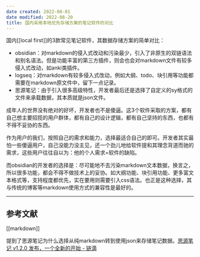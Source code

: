 ```yaml
---
date created: 2022-08-01
date modified: 2022-08-20
title: 国内采用本地优先存储方案的笔记软件的对比
---
```


国内[[local first]]的3款常见笔记软件，其数据存储方案的简单对比：

- obsidian：对markdown的侵入式改动和污染最少，引入了非原生的双链语法和别名语法。但是功能丰富的第三方插件，则会也会对markdown文件有较多侵入式改动，如anki类插件。
- logseq：对markdown有较多侵入式改动，例如大纲、todo、块引用等功能都需要在markdown原文件中，留下一点记录。
- 思源笔记：由于引入很多高级特性，开发者最后还是选择了自定义的sy格式的文件来承载数据，其本质就是json文件。

成年人的世界没有绝对的好坏，开发者也不是傻逼。这3个软件采取的方案，都有自己想主要招揽的用户群体，都有自己的设计逻辑，都有自己坚持的东西，也都有不得不妥协的东西。

作为用户的我们，按照自己的需求和能力，选择最适合自己的即可。开发者其实最怕一些傻逼用户，自己没能力没主见，还一个劲儿地给软件提和其理念背道而驰的需求，这些用户往往自以为：他的个人需求=软件的缺陷。

而obsidian的开发者的选择是：尽可能地不去污染markdown文本数据，换言之，所以很多功能，都会不得不做技术上的妥协。如大纲功能、块引用功能、更多富文本格式等，支持程度都优先，实在要用则需要引入css语法。也正是这种选择，其与传统的博客等markdown使用方式的兼容性是最好的。

---

## 参考文献
[[markdown]]

提到了思源笔记为什么选择从纯markdown转到使用json来存储笔记数据。[思源笔记 v1.2.0 发布，一个全新的开始 - 链滴](https://ld246.com/article/1626313293676)
